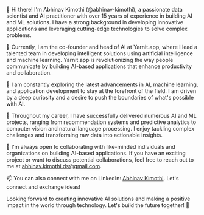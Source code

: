 👋 Hi there! I'm Abhinav Kimothi (@abhinav-kimothi), a passionate data scientist and AI practitioner with over 15 years of experience in building AI and ML solutions. I have a strong background in developing innovative applications and leveraging cutting-edge technologies to solve complex problems.

🔭 Currently, I am the co-founder and head of AI at Yarnit.app, where I lead a talented team in developing intelligent solutions using artificial intelligence and machine learning. Yarnit.app is revolutionizing the way people communicate by building AI-based applications that enhance productivity and collaboration.

🌱 I am constantly exploring the latest advancements in AI, machine learning, and application development to stay at the forefront of the field. I am driven by a deep curiosity and a desire to push the boundaries of what's possible with AI.

💼 Throughout my career, I have successfully delivered numerous AI and ML projects, ranging from recommendation systems and predictive analytics to computer vision and natural language processing. I enjoy tackling complex challenges and transforming raw data into actionable insights.

👯 I'm always open to collaborating with like-minded individuals and organizations on building AI-based applications. If you have an exciting project or want to discuss potential collaborations, feel free to reach out to me at abhinav.kimothi.ds@gmail.com.

📫 You can also connect with me on LinkedIn: [Abhinav Kimothi](https://www.linkedin.com/in/abhinav-kimothi/). Let's connect and exchange ideas!

Looking forward to creating innovative AI solutions and making a positive impact in the world through technology. Let's build the future together! 🚀


<!---
abhinav-kimothi/abhinav-kimothi is a ✨ special ✨ repository because its `README.md` (this file) appears on your GitHub profile.
You can click the Preview link to take a look at your changes.
--->
